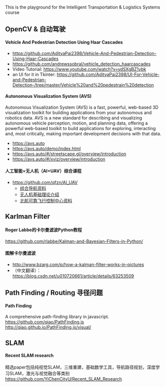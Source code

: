 This is the playground for the Intelligent Transportation &amp; Logistics Systems course

## OpenCV & 自动驾驶
#### Vehicle And Pedestrian Detection Using Haar Cascades
* https://github.com/AdityaPai2398/Vehicle-And-Pedestrian-Detection-Using-Haar-Cascades
* https://github.com/andrewssobral/vehicle_detection_haarcascades
* Video Tutorial: https://www.youtube.com/watch?v=ydSXgBZ1ybk
* an UI for it in Tkinter: https://github.com/AdityaPai2398/UI-For-Vehicle-and-Pedestrian-Detection-/tree/master/Vehicle%20and%20pedestrain%20detection

#### Autonomous Visualization System (AVS)
Autonomous Visualization System (AVS) is a fast, powerful, web-based 3D visualization toolkit for building applications from your autonomous and robotics data. AVS is a new standard for describing and visualizing autonomous vehicle perception, motion, and planning data, offering a powerful web-based toolkit to build applications for exploring, interacting and, most critically, making important development decisions with that data.
* https://avs.auto
* https://avs.auto/demo/index.html
* https://avs.auto/#/streetscape.gl/overview/introduction
* https://avs.auto/#/xviz/overview/introduction

#### 人工智能+无人机（AI+UAV）综合课程
* https://github.com/qfzn/AI_UAV
   * [组合导航资料](https://github.com/qfzn/AI_UAV/tree/master/%E5%85%B6%E4%BB%96%E7%9B%B8%E5%85%B3%E8%B5%84%E6%96%99/%E7%BB%84%E5%90%88%E5%AF%BC%E8%88%AA%E8%B5%84%E6%96%99_%E5%AE%9E%E9%AA%8C%E5%AE%A4)
   * [无人机基础理论介绍](https://github.com/qfzn/AI_UAV/tree/master/6%20%E6%97%A0%E4%BA%BA%E6%9C%BA%E5%9F%BA%E7%A1%80%E7%90%86%E8%AE%BA%E4%BB%8B%E7%BB%8D/aopa)
   * [北航可靠飞行控制中心资料](https://github.com/qfzn/AI_UAV/tree/master/%E5%85%B6%E4%BB%96%E7%9B%B8%E5%85%B3%E8%B5%84%E6%96%99/%E5%8C%97%E8%88%AA%E5%8F%AF%E9%9D%A0%E9%A3%9E%E8%A1%8C%E6%8E%A7%E5%88%B6%E4%B8%AD%E5%BF%83%E8%B5%84%E6%96%99)
   
## Karlman Filter

#### Roger Labbe的卡尔曼滤波Python教程
https://github.com/rlabbe/Kalman-and-Bayesian-Filters-in-Python/

#### 图解卡尔曼滤波
* http://www.bzarg.com/p/how-a-kalman-filter-works-in-pictures
* （中文翻译）：https://blog.csdn.net/u010720661/article/details/63253509

## Path Finding / Routing 寻径问题

#### Path Finding
A comprehensive path-finding library in javascript.
https://github.com/qiao/PathFinding.js
http://qiao.github.io/PathFinding.js/visual/


## SLAM

#### Recent SLAM research
精选paper包括纯视觉SLAM，三维重建，基础数学工具，导航路径规划，深度学习SLAM，激光与视觉融合等类别
https://github.com/YiChenCityU/Recent_SLAM_Research
